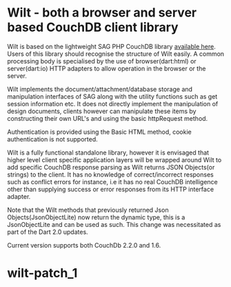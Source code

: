 # Wilt - both a browser and server based CouchDB client library

Wilt is based on the lightweight SAG PHP CouchDB library [available here](http://www.saggingcouch.com/).
Users of this library should recognise the structure of Wilt easily. A common processing body is 
specialised by the use of browser(dart:html) or server(dart:io) HTTP adapters to allow operation in the
browser or the server.  

Wilt implements the document/attachment/database storage and manipulation interfaces of SAG along with
the utility functions such as get session information etc. It does not directly implement the
manipulation of design documents, clients however can manipulate these items by constructing their 
own URL's and using the basic httpRequest method.

Authentication is provided using the Basic HTML method, cookie authentication is not
supported.

Wilt is a fully functional standalone library, however it is envisaged that higher level client
specific application layers will be wrapped around Wilt to add specific CouchDB response parsing as
Wilt returns JSON Objects(or strings) to the client. It has no knowledge of correct/incorrect responses
such as conflict errors for instance, i.e it has no real CouchDB intelligence other than supplying success
or error responses from its HTTP interface adapter.

Note that the Wilt methods that previously returned Json Objects(JsonObjectLite) now return the dynamic type,
this is a JsonObjectLite and can be used as such. This change was necessitated as part of the
Dart 2.0 updates.

Current version supports both CouchDb 2.2.0 and 1.6.
# wilt-patch_1
